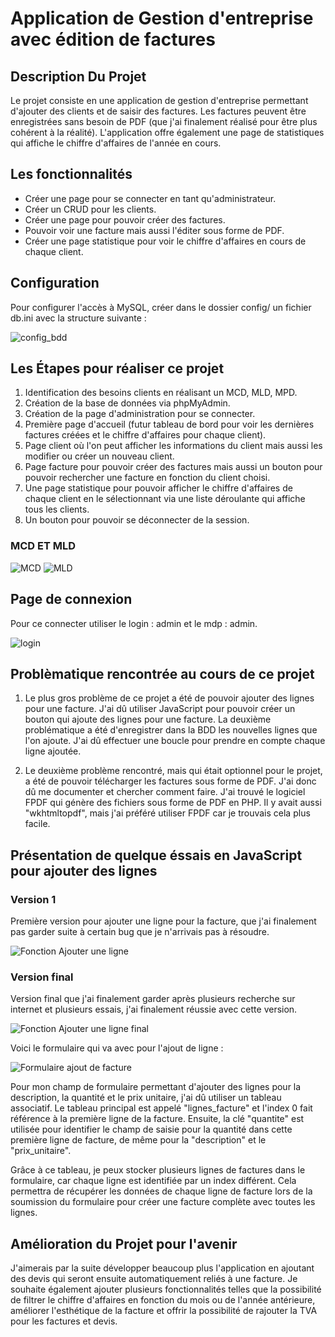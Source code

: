 # Application de Gestion d'entreprise avec édition de factures

## Description Du Projet

Le projet consiste en une application de gestion d'entreprise permettant d'ajouter des clients et de saisir des factures. Les factures peuvent être enregistrées sans besoin de PDF (que j'ai finalement réalisé pour être plus cohérent à la réalité). L'application offre également une page de statistiques qui affiche le chiffre d'affaires de l'année en cours.

## Les fonctionnalités

- Créer une page pour se connecter en tant qu'administrateur.
- Créer un CRUD pour les clients.
- Créer une page pour pouvoir créer des factures.
- Pouvoir voir une facture mais aussi l'éditer sous forme de PDF.
- Créer une page statistique pour voir le chiffre d'affaires en cours de chaque client.

## Configuration

Pour configurer l'accès à MySQL, créer dans le dossier config/ un fichier db.ini avec la structure suivante :

![config_bdd](Assets/img/Config_BDD.png)

## Les Étapes pour réaliser ce projet

1. Identification des besoins clients en réalisant un MCD, MLD, MPD.
2. Création de la base de données via phpMyAdmin.
3. Création de la page d'administration pour se connecter.
4. Première page d'accueil (futur tableau de bord pour voir les dernières factures créées et le chiffre d'affaires pour chaque client).
5. Page client où l'on peut afficher les informations du client mais aussi les modifier ou créer un nouveau client.
6. Page facture pour pouvoir créer des factures mais aussi un bouton pour pouvoir rechercher une facture en fonction du client choisi.
7. Une page statistique pour pouvoir afficher le chiffre d'affaires de chaque client en le sélectionnant via une liste déroulante qui affiche tous les clients.
8. Un bouton pour pouvoir se déconnecter de la session.

### MCD ET MLD

![MCD](Assets/img/MCD_Projet.png)
![MLD](Assets/img/MLD_Projet.png)

## Page de connexion

Pour ce connecter utiliser le login : admin et le mdp : admin.

![login](Assets/img/Page_login.png)

## Problèmatique rencontrée au cours de ce projet

1. Le plus gros problème de ce projet a été de pouvoir ajouter des lignes pour une facture. J'ai dû utiliser JavaScript pour pouvoir créer un bouton qui ajoute des lignes pour une facture. La deuxième problématique a été d'enregistrer dans la BDD les nouvelles lignes que l'on ajoute. J'ai dû effectuer une boucle pour prendre en compte chaque ligne ajoutée.

2. Le deuxième problème rencontré, mais qui était optionnel pour le projet, a été de pouvoir télécharger les factures sous forme de PDF. J'ai donc dû me documenter et chercher comment faire. J'ai trouvé le logiciel FPDF qui génère des fichiers sous forme de PDF en PHP. Il y avait aussi "wkhtmltopdf", mais j'ai préféré utiliser FPDF car je trouvais cela plus facile.

## Présentation de quelque éssais en JavaScript pour ajouter des lignes

### Version 1

Première version pour ajouter une ligne pour la facture, que j'ai finalement pas garder suite à certain bug que je n'arrivais pas à résoudre.

![Fonction Ajouter une ligne](/Assets/img/Version_1_ajouter_ligne.png)

### Version final

Version final que j'ai finalement garder après plusieurs recherche sur internet et plusieurs essais, j'ai finalement réussie avec cette version.

![Fonction Ajouter une ligne final](/Assets/img/Version_final_ajouter_ligne.png)

Voici le formulaire qui va avec pour l'ajout de ligne :

![Formulaire ajout de facture](/Assets/img/Formulaire_facture.png)

Pour mon champ de formulaire permettant d'ajouter des lignes pour la description, la quantité et le prix unitaire, j'ai dû utiliser un tableau associatif. Le tableau principal est appelé "lignes_facture" et l'index 0 fait référence à la première ligne de la facture. Ensuite, la clé "quantite" est utilisée pour identifier le champ de saisie pour la quantité dans cette première ligne de facture, de même pour la "description" et le "prix_unitaire".

Grâce à ce tableau, je peux stocker plusieurs lignes de factures dans le formulaire, car chaque ligne est identifiée par un index différent. Cela permettra de récupérer les données de chaque ligne de facture lors de la soumission du formulaire pour créer une facture complète avec toutes les lignes.

## Amélioration du Projet pour l'avenir

J'aimerais par la suite développer beaucoup plus l'application en ajoutant des devis qui seront ensuite automatiquement reliés à une facture. Je souhaite également ajouter plusieurs fonctionnalités telles que la possibilité de filtrer le chiffre d'affaires en fonction du mois ou de l'année antérieure, améliorer l'esthétique de la facture et offrir la possibilité de rajouter la TVA pour les factures et devis.
